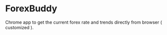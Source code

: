 # ForexBuddy
Chrome app to get the current forex rate and trends directly from browser ( customized ).
